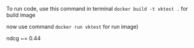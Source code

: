 To run code, use this command in terminal ```docker build -t vktest .``` for build image
</br>

now use command ```docker run vktest``` for run image)

ndcg ~= 0.44 